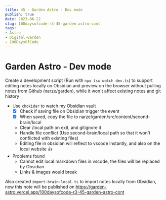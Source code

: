 ```yaml
---
title: 45 - Garden Astro - Dev mode
publish: true
date: 2023-06-22
slug: 100daysofcode-r3-45-garden-astro-cont
tags:
- Astro
- Digital-Garden
- 100DaysOfCode
---
```


# Garden Astro - Dev mode

Create a development script (Run with `npx tsx watch dev.ts`) to support editing notes locally on Obsidian and preview on the browser without pulling notes from Github (narze/garden), while it won't affect existing notes and git history
- Use `chokidar` to watch my Obsidian vault
    - [x] Check if saving file on Obsidian trigger the event
    - [x] When saved, copy the file to narze/garden/src/content/second-brain/local
    - Clear /local path on exit, and gitignore it
    - Handle file conflict (Use second-brain/local path so that it won't conflicted with existing files)
    - Editing file in obsidian will reflect to vscode instantly, and also on the local website 👍
- Problems found
    - Cannot edit local markdown files in vscode, the files will be replaced by Obsidian
    - Links & images would break

Also created `import-brain-local.ts` to import notes locally from Obsidian, now this note will be published on https://garden-astro.vercel.app/100daysofcode-r3-45-garden-astro-cont
